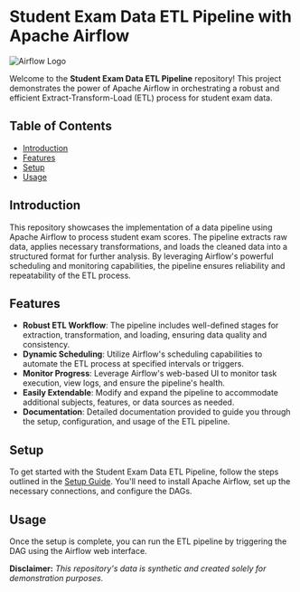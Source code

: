 # Student Exam Data ETL Pipeline with Apache Airflow

![Airflow Logo](https://raw.githubusercontent.com/apache/airflow/main/docs/apache-airflow-logo.png)

Welcome to the **Student Exam Data ETL Pipeline** repository! This project demonstrates the power of Apache Airflow in orchestrating a robust and efficient Extract-Transform-Load (ETL) process for student exam data.

## Table of Contents

- [Introduction](#introduction)
- [Features](#features)
- [Setup](#setup)
- [Usage](#usage)


## Introduction

This repository showcases the implementation of a data pipeline using Apache Airflow to process student exam scores. The pipeline extracts raw data, applies necessary transformations, and loads the cleaned data into a structured format for further analysis. By leveraging Airflow's powerful scheduling and monitoring capabilities, the pipeline ensures reliability and repeatability of the ETL process.

## Features

- **Robust ETL Workflow**: The pipeline includes well-defined stages for extraction, transformation, and loading, ensuring data quality and consistency.
- **Dynamic Scheduling**: Utilize Airflow's scheduling capabilities to automate the ETL process at specified intervals or triggers.
- **Monitor Progress**: Leverage Airflow's web-based UI to monitor task execution, view logs, and ensure the pipeline's health.
- **Easily Extendable**: Modify and expand the pipeline to accommodate additional subjects, features, or data sources as needed.
- **Documentation**: Detailed documentation provided to guide you through the setup, configuration, and usage of the ETL pipeline.

## Setup

To get started with the Student Exam Data ETL Pipeline, follow the steps outlined in the [Setup Guide](docs/setup.md). You'll need to install Apache Airflow, set up the necessary connections, and configure the DAGs.

## Usage

Once the setup is complete, you can run the ETL pipeline by triggering the DAG using the Airflow web interface.


**Disclaimer:** *This repository's data is synthetic and created solely for demonstration purposes.*
